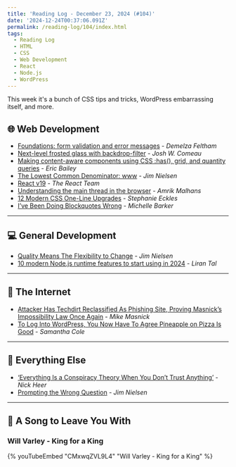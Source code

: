 ```yaml
---
title: 'Reading Log - December 23, 2024 (#104)'
date: '2024-12-24T00:37:06.091Z'
permalink: /reading-log/104/index.html
tags:
  - Reading Log
  - HTML
  - CSS
  - Web Development
  - React
  - Node.js
  - WordPress
---
```


This week it's a bunch of CSS tips and tricks, WordPress embarrassing itself, and more.
<!-- excerpt -->

## 🌐 Web Development

- [Foundations: form validation and error messages](https://tetralogical.com/blog/2024/10/21/foundations-form-validation-and-error-messages/) - *Demelza Feltham*
- [Next-level frosted glass with backdrop-filter](https://www.joshwcomeau.com/css/backdrop-filter/) - *Josh W. Comeau*
- [Making content-aware components using CSS :has(), grid, and quantity queries](https://piccalil.li/blog/making-content-aware-components-using-css-has-grid-and-quantity-queries/?ref=main-rss-feed) - *Eric Bailey*
- [The Lowest Common Denominator: www](https://blog.jim-nielsen.com/2024/lowest-common-denominator/) - *Jim Nielsen*
- [React v19](https://react.dev/blog/2024/12/05/react-19) - *The React Team*
- [Understanding the main thread in the browser](https://calendar.perfplanet.com/2024/understanding-the-main-thread-in-the-browser/) - *Amrik Malhans*
- [12 Modern CSS One-Line Upgrades](https://moderncss.dev/12-modern-css-one-line-upgrades/) - *Stephanie Eckles*
- [I’ve Been Doing Blockquotes Wrong](https://css-irl.info/ive-been-doing-blockquotes-wrong/) - *Michelle Barker*

---

## 💻 General Development

- [Quality Means The Flexibility to Change](https://blog.jim-nielsen.com/2024/easy-changes/) - *Jim Nielsen*
- [10 modern Node.js runtime features to start using in 2024](https://snyk.io/blog/10-modern-node-js-runtime-features/) - *Liran Tal*

---

## 📡 The Internet

- [Attacker Has Techdirt Reclassified As Phishing Site, Proving Masnick’s Impossibility Law Once Again](https://www.techdirt.com/2024/12/12/attacker-has-techdirt-reclassified-as-phishing-site-proving-masnicks-impossibility-law-once-again/) - *Mike Masnick*
- [To Log Into WordPress, You Now Have To Agree Pineapple on Pizza Is Good](https://www.404media.co/wordpress-login-pineapple-on-pizza/) - *Samantha Cole*

---

## 🎒 Everything Else

- [‘Everything Is a Conspiracy Theory When You Don’t Trust Anything’](https://pxlnv.com/linklog/everything-is-a-conspiracy-theory/) - *Nick Heer*
- [Prompting the Wrong Question](https://blog.jim-nielsen.com/2024/prompting-the-wrong-question/) - *Jim Nielsen*

---

## 🎵 A Song to Leave You With

<h3 class="music">Will Varley - King for a King</h3>

{% youTubeEmbed "CMxwqZVL9L4" "Will Varley - King for a King" %}

